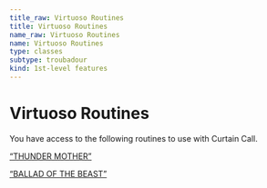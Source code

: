 ```yaml
---
title_raw: Virtuoso Routines
title: Virtuoso Routines
name_raw: Virtuoso Routines
name: Virtuoso Routines
type: classes
subtype: troubadour
kind: 1st-level features
---
```


# Virtuoso Routines

You have access to the following routines to use with Curtain Call.

[“THUNDER MOTHER”](./Thunder%20Mother.md)

[“BALLAD OF THE BEAST”](./Ballad%20Of%20The%20Beast.md)
